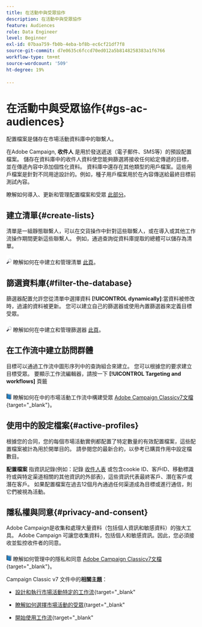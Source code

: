 ```yaml
---
title: 在活動中與受眾協作
description: 在活動中與受眾協作
feature: Audiences
role: Data Engineer
level: Beginner
exl-id: 07baa759-fb0b-4eba-bf8b-ec6cf21df7f8
source-git-commit: d7e0635c6fccd70ed012a5b8148258383a1f6766
workflow-type: tm+mt
source-wordcount: '509'
ht-degree: 19%

---
```


# 在活動中與受眾協作{#gs-ac-audiences}

配置檔案是儲存在市場活動資料庫中的聯繫人。

在Adobe Campaign, **收件人** 是用於發送遞送（電子郵件、SMS等）的預設配置檔案。 儲存在資料庫中的收件人資料使您能夠篩選將接收任何給定傳遞的目標，並在傳遞內容中添加個性化資料。 資料庫中還存在其他類型的用戶檔案。這些用戶檔案是針對不同用途設計的。例如，種子用戶檔案用於在內容傳送給最終目標前測試內容。

瞭解如何導入、更新和管理配置檔案和受眾 [此部分](../audiences/gs-audiences.md)。

## 建立清單{#create-lists}

清單是一組靜態聯繫人，可以在交貨操作中針對這些聯繫人，或在導入或其他工作流操作期間更新這些聯繫人。 例如，通過查詢從資料庫提取的總體可以儲存為清單。

![](../assets/do-not-localize/glass.png) 瞭解如何在中建立和管理清單 [此頁](../audiences/create-audiences.md)。

## 篩選資料庫{#filter-the-database}

篩選器配置允許您從清單中選擇資料 **[!UICONTROL dynamically]**:當資料被修改時，過濾的資料被更新。 您可以建立自己的篩選器或使用內置篩選器來定義目標受眾。

![](../assets/do-not-localize/glass.png) 瞭解如何在中建立和管理篩選器 [此頁](../audiences/create-filters.md)。

## 在工作流中建立訪問群體

目標可以通過工作流中圖形序列中的查詢組合來建立。 您可以根據您的要求建立目標受眾。 要顯示工作流編輯器，請按一下 **[!UICONTROL Targeting and workflows]** 頁籤

![](../assets/do-not-localize/book.png) 瞭解如何在中的市場活動工作流中構建受眾 [Adobe Campaign Classicv7文檔](https://experienceleague.adobe.com/docs/campaign-classic/using/orchestrating-campaigns/orchestrate-campaigns/marketing-campaign-target.html?lang=en#building-the-main-target-in-a-workflow){target=&quot;_blank&quot;}。


## 使用中的設定檔案{#active-profiles}

根據您的合同，您的每個市場活動實例都配置了特定數量的有效配置檔案，這些配置檔案被計為用於開單目的。 請參閱您的最新合約，以參考已購買作用中設定檔數目。

**配置檔案** 指資訊記錄(例如：記錄 [收件人表](../dev/datamodel.md) 或包含cookie ID、客戶ID、移動標識符或與特定渠道相關的其他資訊的外部表)，這些資訊代表最終客戶、潛在客戶或潛在客戶。 如果配置檔案在過去12個月內通過任何渠道成為目標或進行通信，則它們被視為活動。

<!--
You can monitor the number of active profiles used on your instances directly from Campaign Control Panel. 

![](../assets/do-not-localize/book.png) For more on this, refer to the [Control Panel documentation](https://docs.adobe.com/content/help/en/control-panel/using/performance-monitoring/active-profiles-monitoring.html).
-->

## 隱私權與同意{#privacy-and-consent}

Adobe Campaign是收集和處理大量資料（包括個人資訊和敏感資料）的強大工具。 Adobe Campaign 可讓您收集資料，包括個人和敏感資訊。因此，您必須接收並監控收件者的同意。

![](../assets/do-not-localize/book.png) 瞭解如何管理中的隱私和同意 [Adobe Campaign Classicv7文檔](https://experienceleague.adobe.com/docs/campaign-classic/using/getting-started/privacy/privacy-and-recommendations.html?lang=zh-Hant){target=&quot;_blank&quot;}。

Campaign Classic v7 文件中的&#x200B;**相關主題**：

* [設計和執行市場活動特定的工作流](https://experienceleague.adobe.com/docs/campaign-classic/using/automating-with-workflows/introduction/building-a-workflow.html){target=&quot;_blank&quot;

* [瞭解如何選擇市場活動的受眾](https://experienceleague.adobe.com/docs/campaign-classic/using/orchestrating-campaigns/orchestrate-campaigns/marketing-campaign-target.html){target=&quot;_blank&quot;

* [開始使用工作流](https://experienceleague.adobe.com/docs/campaign-classic/using/automating-with-workflows/introduction/about-workflows.html){target=&quot;_blank&quot;
